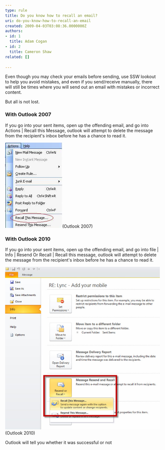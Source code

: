 ```yaml
---
type: rule
title: Do you know how to recall an email?
uri: do-you-know-how-to-recall-an-email
created: 2009-04-03T03:08:36.0000000Z
authors:
- id: 1
  title: Adam Cogan
- id: 2
  title: Cameron Shaw
related: []

---
```


Even though you may check your emails before sending, use SSW lookout to help you avoid mistakes, and even if you send/receive manually, there will still be times where you will send out an email with mistakes or incorrect content. 
 
But all is not lost.

### With Outlook 2007

If you go into your sent items, open up the offending email, and go into Actions | Recall this Message, outlook will attempt to delete the message from the recipient's inbox before he has a chance to read it.

![Actions | Recall this Message](RecallMessage.JPG)(Outlook 2007) 
### With Outlook 2010

If you go into your sent items, open up the offending email, and go into file | Info | Resend Or Recall | Recall this message, outlook will attempt to delete the message from the recipient's inbox before he has a chance to read it.

 
![File | Info | Resend Or Recall | Recall This Message](RecallInOutlook2010.jpg)(Outlook 2010)

Outlook will tell you whether it was successful or not

